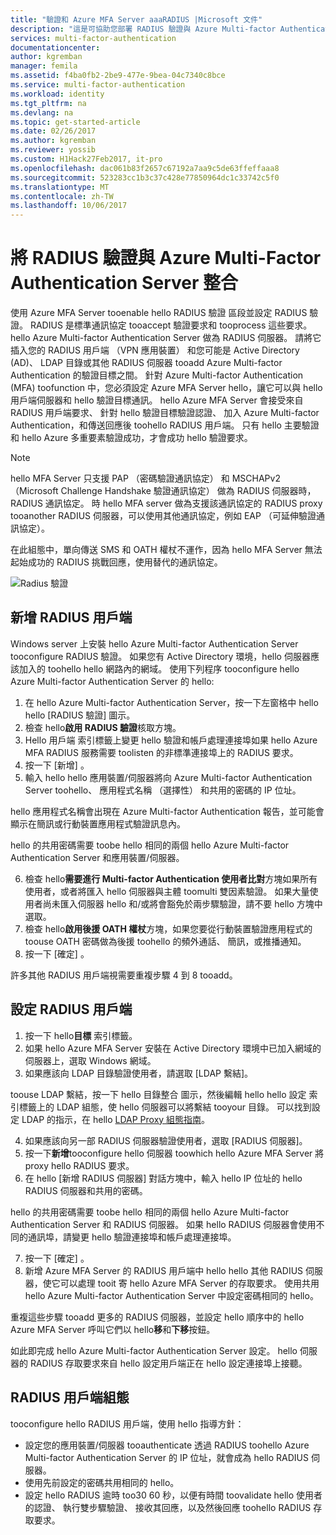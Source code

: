 ```yaml
---
title: "驗證和 Azure MFA Server aaaRADIUS |Microsoft 文件"
description: "這是可協助您部署 RADIUS 驗證與 Azure Multi-factor Authentication Server 的 hello Azure 多因素驗證頁面。"
services: multi-factor-authentication
documentationcenter: 
author: kgremban
manager: femila
ms.assetid: f4ba0fb2-2be9-477e-9bea-04c7340c8bce
ms.service: multi-factor-authentication
ms.workload: identity
ms.tgt_pltfrm: na
ms.devlang: na
ms.topic: get-started-article
ms.date: 02/26/2017
ms.author: kgremban
ms.reviewer: yossib
ms.custom: H1Hack27Feb2017, it-pro
ms.openlocfilehash: dac061b83f2657c67192a7aa9c5de63ffeffaaa8
ms.sourcegitcommit: 523283cc1b3c37c428e77850964dc1c33742c5f0
ms.translationtype: MT
ms.contentlocale: zh-TW
ms.lasthandoff: 10/06/2017
---
```

# <a name="integrate-radius-authentication-with-azure-multi-factor-authentication-server"></a>將 RADIUS 驗證與 Azure Multi-Factor Authentication Server 整合
使用 Azure MFA Server tooenable hello RADIUS 驗證 區段並設定 RADIUS 驗證。 RADIUS 是標準通訊協定 tooaccept 驗證要求和 tooprocess 這些要求。 hello Azure Multi-factor Authentication Server 做為 RADIUS 伺服器。 請將它插入您的 RADIUS 用戶端 （VPN 應用裝置） 和您可能是 Active Directory (AD)、 LDAP 目錄或其他 RADIUS 伺服器 tooadd Azure Multi-factor Authentication 的驗證目標之間。 針對 Azure Multi-factor Authentication (MFA) toofunction 中，您必須設定 Azure MFA Server hello，讓它可以與 hello 用戶端伺服器和 hello 驗證目標通訊。 hello Azure MFA Server 會接受來自 RADIUS 用戶端要求、 針對 hello 驗證目標驗證認證、 加入 Azure Multi-factor Authentication，和傳送回應後 toohello RADIUS 用戶端。 只有 hello 主要驗證和 hello Azure 多重要素驗證成功，才會成功 hello 驗證要求。

> [!NOTE]
> hello MFA Server 只支援 PAP （密碼驗證通訊協定） 和 MSCHAPv2 （Microsoft Challenge Handshake 驗證通訊協定） 做為 RADIUS 伺服器時，RADIUS 通訊協定。  時 hello MFA server 做為支援該通訊協定的 RADIUS proxy tooanother RADIUS 伺服器，可以使用其他通訊協定，例如 EAP （可延伸驗證通訊協定）。
>
> 在此組態中，單向傳送 SMS 和 OATH 權杖不運作，因為 hello MFA Server 無法起始成功的 RADIUS 挑戰回應，使用替代的通訊協定。

![Radius 驗證](./media/multi-factor-authentication-get-started-server-rdg/radius.png)

## <a name="add-a-radius-client"></a>新增 RADIUS 用戶端
Windows server 上安裝 hello Azure Multi-factor Authentication Server tooconfigure RADIUS 驗證。 如果您有 Active Directory 環境，hello 伺服器應該加入的 toohello hello 網路內的網域。 使用下列程序 tooconfigure hello Azure Multi-factor Authentication Server 的 hello:

1. 在 hello Azure Multi-factor Authentication Server，按一下左窗格中 hello hello [RADIUS 驗證] 圖示。
2. 檢查 hello**啟用 RADIUS 驗證**核取方塊。
3. Hello 用戶端 索引標籤上變更 hello 驗證和帳戶處理連接埠如果 hello Azure MFA RADIUS 服務需要 toolisten 的非標準連接埠上的 RADIUS 要求。
4. 按一下 [新增] 。
5. 輸入 hello hello 應用裝置/伺服器將向 Azure Multi-factor Authentication Server toohello、 應用程式名稱 （選擇性） 和共用的密碼的 IP 位址。

  hello 應用程式名稱會出現在 Azure Multi-factor Authentication 報告，並可能會顯示在簡訊或行動裝置應用程式驗證訊息內。

  hello 的共用密碼需要 toobe hello 相同的兩個 hello Azure Multi-factor Authentication Server 和應用裝置/伺服器。

6. 檢查 hello**需要進行 Multi-factor Authentication 使用者比對**方塊如果所有使用者，或者將匯入 hello 伺服器與主體 toomulti 雙因素驗證。 如果大量使用者尚未匯入伺服器 hello 和/或將會豁免於兩步驟驗證，請不要 hello 方塊中選取。
7. 檢查 hello**啟用後援 OATH 權杖**方塊，如果您要從行動裝置驗證應用程式的 toouse OATH 密碼做為後援 toohello 的頻外通話、 簡訊，或推播通知。
8. 按一下 [確定] 。

許多其他 RADIUS 用戶端視需要重複步驟 4 到 8 tooadd。

## <a name="configure-your-radius-client"></a>設定 RADIUS 用戶端

1. 按一下 hello**目標** 索引標籤。
2. 如果 hello Azure MFA Server 安裝在 Active Directory 環境中已加入網域的伺服器上，選取 Windows 網域。
3. 如果應該向 LDAP 目錄驗證使用者，請選取 [LDAP 繫結]。

  toouse LDAP 繫結，按一下 hello 目錄整合 圖示，然後編輯 hello hello 設定 索引標籤上的 LDAP 組態，使 hello 伺服器可以將繫結 tooyour 目錄。 可以找到設定 LDAP 的指示，在 hello [LDAP Proxy 組態指南](multi-factor-authentication-get-started-server-ldap.md)。

4. 如果應該向另一部 RADIUS 伺服器驗證使用者，選取 [RADIUS 伺服器]。
5. 按一下**新增**tooconfigure hello 伺服器 toowhich hello Azure MFA Server 將 proxy hello RADIUS 要求。
6. 在 hello [新增 RADIUS 伺服器] 對話方塊中，輸入 hello IP 位址的 hello RADIUS 伺服器和共用的密碼。

  hello 的共用密碼需要 toobe hello 相同的兩個 hello Azure Multi-factor Authentication Server 和 RADIUS 伺服器。 如果 hello RADIUS 伺服器會使用不同的通訊埠，請變更 hello 驗證連接埠和帳戶處理連接埠。

7. 按一下 [確定] 。
8. 新增 Azure MFA Server 的 RADIUS 用戶端中 hello hello 其他 RADIUS 伺服器，使它可以處理 tooit 寄 hello Azure MFA Server 的存取要求。 使用共用 hello Azure Multi-factor Authentication Server 中設定密碼相同的 hello。

重複這些步驟 tooadd 更多的 RADIUS 伺服器，並設定 hello 順序中的 hello Azure MFA Server 呼叫它們以 hello**移**和**下移**按鈕。

如此即完成 hello Azure Multi-factor Authentication Server 設定。 hello 伺服器的 RADIUS 存取要求來自 hello 設定用戶端正在 hello 設定連接埠上接聽。   

## <a name="radius-client-configuration"></a>RADIUS 用戶端組態
tooconfigure hello RADIUS 用戶端，使用 hello 指導方針：

* 設定您的應用裝置/伺服器 tooauthenticate 透過 RADIUS toohello Azure Multi-factor Authentication Server 的 IP 位址，就會成為 hello RADIUS 伺服器。
* 使用先前設定的密碼共用相同的 hello。
* 設定 hello RADIUS 逾時 too30 60 秒，以便有時間 toovalidate hello 使用者的認證、 執行雙步驟驗證、 接收其回應，以及然後回應 toohello RADIUS 存取要求。
